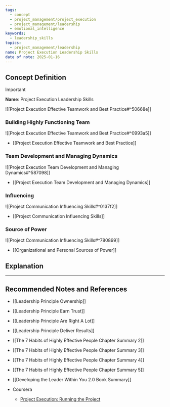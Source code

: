 ```yaml
---
tags:
  - concept
  - project_management/project_execution
  - project_management/leadership
  - emotional_intelligence
keywords:
  - leadership_skills
topics:
  - project_management/leadership
name: Project Execution Leadership Skills
date of note: 2025-01-16
---
```


## Concept Definition

>[!important]
>**Name**: Project Execution Leadership Skills

![[Project Execution Effective Teamwork and Best Practice#^50668e]]

### Building Highly Functioning Team

![[Project Execution Effective Teamwork and Best Practice#^0993a5]]

- [[Project Execution Effective Teamwork and Best Practice]]

### Team Development and Managing Dynamics

![[Project Execution Team Development and Managing Dynamics#^587098]]

- [[Project Execution Team Development and Managing Dynamics]]

### Influencing

![[Project Communication Influencing Skills#^0137f2]]

- [[Project Communication Influencing Skills]]
### Source of Power

![[Project Communication Influencing Skills#^780899]]

- [[Organizational and Personal Sources of Power]]


## Explanation








-----------
##  Recommended Notes and References


- [[Leadership Principle Ownership]]
- [[Leadership Principle Earn Trust]]
- [[Leadership Principle Are Right A Lot]]
- [[Leadership Principle Deliver Results]]

- [[The 7 Habits of Highly Effective People Chapter Summary 2]]
- [[The 7 Habits of Highly Effective People Chapter Summary 3]]
- [[The 7 Habits of Highly Effective People Chapter Summary 4]]
- [[The 7 Habits of Highly Effective People Chapter Summary 5]]

- [[Developing the Leader Within You 2.0 Book Summary]]


- Coursera
	- [Project Execution: Running the Project](https://www.coursera.org/learn/project-execution-google/home/welcome)